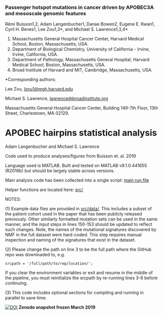 ### Passenger hotspot mutations in cancer driven by APOBEC3A and mesoscale genomic features

Rémi Buisson1,2, Adam Langenbucher1, Danae Bowen2, Eugene E. Kwan1, Cyril H. Benes1, 
Lee Zou1,3\*, and Michael S. Lawrence1,3,4\*

1) Massachusetts General Hospital Cancer Center, Harvard Medical School, Boston, Massachusetts, USA.
2) Department of Biological Chemistry, University of California - Irvine, Irvine, California, USA. 
3) Department of Pathology, Massachusetts General Hospital, Harvard Medical School, Boston, Massachusetts, USA.
4) Broad Institute of Harvard and MIT, Cambridge, Massachusetts, USA.

\*Corresponding authors:

Lee Zou, <lzou1@mgh.harvard.edu>

Michael S. Lawrence, <lawrence@broadinstitute.org>

Massachusetts General Hospital Cancer Center, Building 149-7th Floor, 13th Street, Charlestown, MA 02129.

# APOBEC hairpins statistical analysis

Adam Langenbucher and Michael S. Lawrence

Code used to produce analyses/figures from Buisson et. al. 2019

Language used is MATLAB.  Built and tested on MATLAB v9.1.0.441655 (R2016b) but should be largely stable across versions. 

Main analysis code has been collected into a single script:  [main run file](run.m)

Helper functions are located here: [src/](src/)

NOTES:

(1) Example data files are provided in [src/data/](src/data/). This includes a subset of the patient cohort used in the paper that 
has been publicly released previously. Other similarly formatted mutation sets can be used in the same manner, and the input steps in
lines 150-153 should be updated to reflect such changes.  Note, the names of the mutational signatures discovered by NMF in the full dataset were hard-coded.  This step requires manual inspection and naming of the signatures that exist in the dataset.

(2) Please change the path on line 3 to be the full path where the GitHub repo was downloaded to, e.g.

    srcpath = '/full/path/to/rep/location/';
If you clear the environment variables or exit and resume in the middle of the pipeline, you must reinitialize the srcpath by re-running lines 3-6 before continuing.
 
(3) This code includes optional sections for compiling and running in parallel to save time.



[![DOI](https://zenodo.org/badge/173772783.svg)](https://zenodo.org/badge/latestdoi/173772783)  **Zenodo snapshot frozen March 2019**

